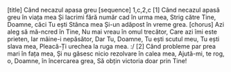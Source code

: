 [title] Când necazul apasa greu
[sequence] 1,c,2,c
[1]
Când necazul apasă greu în viața mea
Și lacrimi fără număr cad în urma mea,
Strig către Tine, Doamne, căci Tu ești Stânca mea
Și-un adăpost în vreme grea.
[chorus]
Azi aleg să mă-ncred în Tine,
Nu mai vreau în omul trecător,
Care azi îmi este prieten,
Iar mâine-i nepăsător,
Dar Tu, Doamne, Tu ești scutul meu,
Tu ești slava mea,
Pleacă-Ți urechea la ruga mea. :/
[2]
Când probleme par prea mari în fața mea,
Și nu găsesc nicio rezolvare în calea mea,
Ajută-mi, te rog, o, Doamne, în încercarea grea,
Să obțin victoria doar prin Tine!

